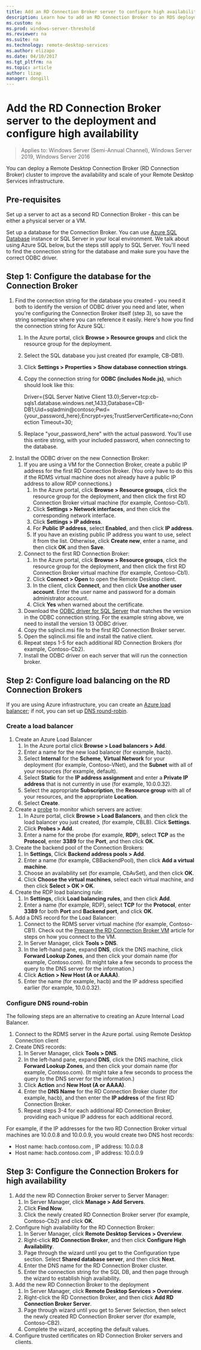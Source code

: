 ```yaml
---
title: Add an RD Connection Broker server to configure high availability in RDS
description: Learn how to add an RD Connection Broker to an RDS deployment for high availability.
ms.custom: na
ms.prod: windows-server-threshold
ms.reviewer: na
ms.suite: na
ms.technology: remote-desktop-services
ms.author: elizapo
ms.date: 04/10/2017
ms.tgt_pltfrm: na
ms.topic: article
author: lizap
manager: dongill
---
```

# Add the RD Connection Broker server to the deployment and configure high availability

>Applies to: Windows Server (Semi-Annual Channel), Windows Server 2019, Windows Server 2016

You can deploy a Remote Desktop Connection Broker (RD Connection Broker) cluster to improve the availability and scale of your Remote Desktop Services infrastructure. 

## Pre-requisites

Set up a server to act as a second RD Connection Broker - this can be either a physical server or a VM.

Set up a database for the Connection Broker. You can use [Azure SQL Database](https://azure.microsoft.com/documentation/articles/sql-database-get-started/#create-a-new-aure-sql-database) instance or SQL Server in your local environment. We talk about using Azure SQL below, but the steps still apply to SQL Server. You'll need to find the connection string for the database and make sure you have the correct ODBC driver.

## Step 1: Configure the database for the Connection Broker

1. Find the connection string for the database you created - you need it both to identify the version of ODBC driver you need and later, when you're configuring the Connection Broker itself (step 3), so save the string someplace where you can reference it easily. Here's how you find the connection string for Azure SQL:  
    1. In the Azure portal, click **Browse > Resource groups** and click the resource group for the deployment.   
    2. Select the SQL database you just created (for example, CB-DB1).   
    3. Click **Settings > Properties > Show database connection strings**.   
    4. Copy the connection string for **ODBC (includes Node.js)**, which should look like this:   
      
        Driver={SQL Server Native Client 13.0};Server=tcp:cb-sqls1.database.windows.net,1433;Database=CB-DB1;Uid=sqladmin@contoso;Pwd={your_password_here};Encrypt=yes;TrustServerCertificate=no;Connection Timeout=30;   
  
    5. Replace "your_password_here" with the actual password. You'll use this entire string, with your included password, when connecting to the database. 
2. Install the ODBC driver on the new Connection Broker: 
   1. If you are using a VM for the Connection Broker, create a public IP address for the first RD Connection Broker. (You only have to do this if the RDMS virtual machine does not already have a public IP address to allow RDP connections.)
       1. In the Azure portal, click **Browse > Resource groups**, click the resource group for the deployment, and then click the first RD Connection Broker virtual machine (for example, Contoso-Cb1).
       2. Click **Settings > Network interfaces**, and then click the corresponding network interface.
       3. Click **Settings > IP address**.
       4. For **Public IP address**, select **Enabled**, and then click **IP address**.
       5. If you have an existing public IP address you want to use, select it from the list. Otherwise, click **Create new**, enter a name, and then click **OK** and then **Save**.
   2. Connect to the first RD Connection Broker:
       1. In the Azure portal, click **Browse > Resource groups**, click the resource group for the deployment, and then click the first RD Connection Broker virtual machine (for example, Contoso-Cb1).
       2. Click **Connect > Open** to open the Remote Desktop client.
       3. In the client, click **Connect**, and then click **Use another user account**. Enter the user name and password for a domain administrator account.
       4. Click **Yes** when warned about the certificate.
   3. Download the [ODBC driver for SQL Server](https://www.microsoft.com/download/confirmation.aspx?id=50420) that matches the version in the ODBC connection string. For the example string above, we need to install the version 13 ODBC driver.
   4. Copy the sqlincli.msi file to the first RD Connection Broker server.   
   5. Open the sqlincli.msi file and install the native client.  
   6. Repeat steps 1-5 for each additional RD Connection Brokers (for example, Contoso-Cb2).
   7. Install the ODBC driver on each server that will run the connection broker.

## Step 2: Configure load balancing on the RD Connection Brokers 

If you are using Azure infrastructure, you can create an [Azure load balancer](#create-a-load-balancer); if not, you can set up [DNS round-robin](#configure-dns-round--robin). 

### Create a load balancer  
1. Create an Azure Load Balancer   
      1. In the Azure portal click **Browse > Load balancers > Add**.   
      2. Enter a name for the new load balancer (for example, hacb).   
      3. Select **Internal** for the **Scheme**, **Virtual Network** for your deployment (for example, Contoso-VNet), and the **Subnet** with all of your resources (for example, default).   
      4. Select **Static** for the **IP address assignment** and enter a **Private IP address** that is not currently in use (for example, 10.0.0.32).   
      5. Select the appropriate **Subscription**, the **Resource group** with all of your resources, and the appropriate **Location**.   
      6. Select **Create**.   
2. Create a [probe](https://azure.microsoft.com/documentation/articles/load-balancer-custom-probe-overview/) to monitor which servers are active:   
      1. In Azure portal, click **Browse > Load Balancers**, and then click the load balancer you just created, (for example, CBLB). Click **Settings**.   
      2. Click **Probes > Add**.   
      3. Enter a name for the probe (for example, **RDP**), select **TCP** as the **Protocol**, enter **3389** for the **Port**, and then click **OK**.   
3. Create the backend pool of the Connection Brokers:   
      1. In **Settings**, Click **Backend address pools > Add**.   
      2. Enter a name (for example, CBBackendPool), then click **Add a virtual machine**.  
      3. Choose an availability set (for example, CbAvSet), and then click **OK**.   
      3. Click **Choose the virtual machines**, select each virtual machine, and then click **Select > OK > OK**.   
4. Create the RDP load balancing rule:   
      1. In **Settings**, click **Load balancing rules**, and then click **Add**.   
      2. Enter a name (for example, RDP), select **TCP** for the **Protocol**, enter **3389** for both **Port** and **Backend port**, and click **OK**.   
5. Add a DNS record for the Load Balancer:   
      1. Connect to the RDMS server virtual machine (for example, Contoso-CB1). Check out the [Prepare the RD Connection Broker VM](Prepare-the-RD-Connection-Broker-VM-for-Remote-Desktop.md) article for steps on how you connect to the VM.   
      2. In Server Manager, click **Tools > DNS**.   
      3. In the left-hand pane, expand **DNS**, click the DNS machine, click **Forward Lookup Zones**, and then click your domain name (for example, Contoso.com). (It might take a few seconds to process the query to the DNS server for the information.)  
      4. Click **Action > New Host (A or AAAA)**.   
      9. Enter the name (for example, hacb) and the IP address specified earlier (for example, 10.0.0.32).   
  
### Configure DNS round-robin  
  
The following steps are an alternative to creating an Azure Internal Load Balancer.   
  
1. Connect to the RDMS server in the Azure portal. using Remote Desktop Connection client   
2. Create DNS records:   
      1. In Server Manager, click **Tools > DNS**.   
      2. In the left-hand pane, expand **DNS**, click the DNS machine, click **Forward Lookup Zones**, and then click your domain name (for example, Contoso.com). (It might take a few seconds to process the query to the DNS server for the information.)  
      3. Click **Action** and **New Host (A or AAAA)**.   
      4. Enter the **DNS Name** for the RD Connection Broker cluster (for example, hacb), and then enter the **IP address** of the first RD Connection Broker.   
      5. Repeat steps 3-4 for each additional RD Connection Broker, providing each unique IP address for each additional record.


For example, if the IP addresses for the two RD Connection Broker virtual machines are 10.0.0.8 and 10.0.0.9, you would create two DNS host records:
 - Host name: hacb.contoso.com , IP address: 10.0.0.8
 - Host name: hacb.contoso.com , IP address: 10.0.0.9

## Step 3: Configure the Connection Brokers for high availability

1. Add the new RD Connection Broker server to Server Manager:
   1. In Server Manager, click **Manage > Add Servers**.
   2. Click **Find Now**.
   3. Click the newly created RD Connection Broker server (for example, Contoso-Cb2) and click **OK**.
2. Configure high availability for the RD Connection Broker:
   1. In Server Manager, click **Remote Desktop Services > Overview**.
   2. Right-click **RD Connection Broker**, and then click **Configure High Availability**.
   3. Page through the wizard until you get to the Configuration type section. Select **Shared database server**, and then click **Next**.
   4. Enter the DNS name for the RD Connection Broker cluster.
   5. Enter the connection string for the SQL DB, and then page through the wizard to establish high availability.
3. Add the new RD Connection Broker to the deployment
   1. In Server Manager, click **Remote Desktop Services > Overview**.
   2. Right-click the RD Connection Broker, and then click **Add RD Connection Broker Server**.
   3. Page through wizard until you get to Server Selection, then select the newly created RD Connection Broker server (for example, Contoso-CB2).
   4. Complete the wizard, accepting the default values.
4. Configure trusted certificates on RD Connection Broker servers and clients.

